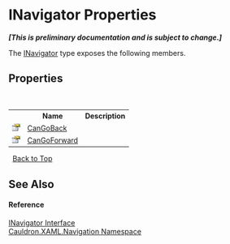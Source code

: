 # INavigator Properties
 _**\[This is preliminary documentation and is subject to change.\]**_

The <a href="T_Cauldron_XAML_Navigation_INavigator">INavigator</a> type exposes the following members.


## Properties
&nbsp;<table><tr><th></th><th>Name</th><th>Description</th></tr><tr><td>![Public property](media/pubproperty.gif "Public property")</td><td><a href="P_Cauldron_XAML_Navigation_INavigator_CanGoBack">CanGoBack</a></td><td /></tr><tr><td>![Public property](media/pubproperty.gif "Public property")</td><td><a href="P_Cauldron_XAML_Navigation_INavigator_CanGoForward">CanGoForward</a></td><td /></tr></table>&nbsp;
<a href="#inavigator-properties">Back to Top</a>

## See Also


#### Reference
<a href="T_Cauldron_XAML_Navigation_INavigator">INavigator Interface</a><br /><a href="N_Cauldron_XAML_Navigation">Cauldron.XAML.Navigation Namespace</a><br />